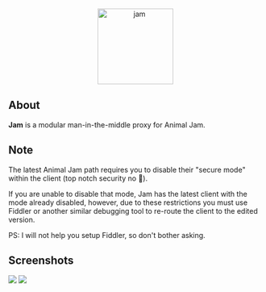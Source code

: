 <div align="center">
  <br />
  <p>
    <img src="https://i.imgur.com/Fe6Uvjs.png" width="150" alt="jam" />
  </p>
</div>

## About

**Jam** is a modular man-in-the-middle proxy for Animal Jam.

## Note

The latest Animal Jam path requires you to disable their "secure mode" within the client (top notch security no 🧢). 

If you are unable to disable that mode, Jam has the latest client with the mode already disabled, however, due to these restrictions you must use Fiddler or another similar debugging tool to re-route the client to the edited version.

PS: I will not help you setup Fiddler, so don't bother asking.

## Screenshots

![](https://i.imgur.com/GWDdXTz.png)
![](https://i.imgur.com/qvBAupl.png)
